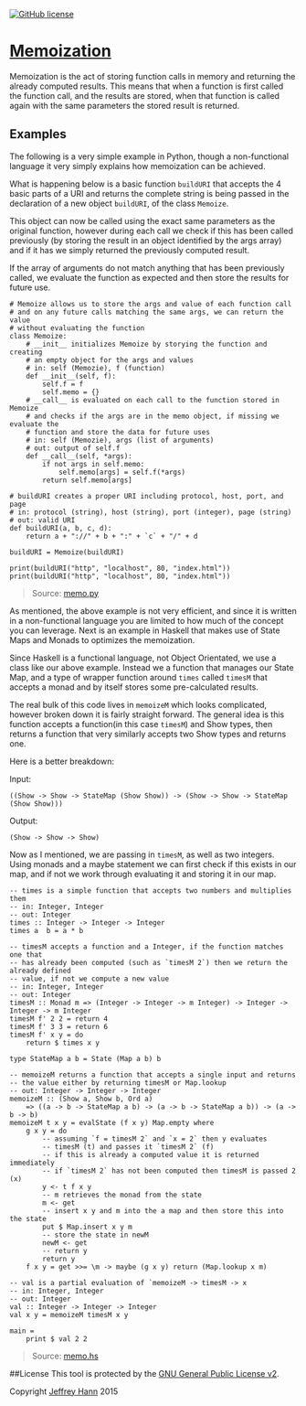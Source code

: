 [![GitHub license](https://img.shields.io/github/license/obihann-learning/functional-programming.svg)](https://github.com/obihann-learning/functional-programming/blob/master/LICENSE)

# [Memoization](/memoization)

Memoization is the act of storing function calls in memory and returning the already computed results. This means that
when a function is first called the function call, and the results are stored, when that function is called again with 
the same parameters the stored result is returned. 

## Examples

The following is a very simple example in Python, though a non-functional language it very simply explains
how memoization can be achieved. 

What is happening below is a basic function `buildURI` that accepts the 4 basic parts of a URI and returns the complete string
is being passed in the declaration of a new object `buildURI`, of the class `Memoize`. 

This object can now be called using the exact same parameters as the original function, however during each call we check if this 
has been called previously (by storing the result in an object identified by the args array) and if it has we simply returned the 
previously computed result. 

If the array of arguments do not match anything that has been previously called, we evaluate the function as expected and
then store the results for future use.

    # Memoize allows us to store the args and value of each function call
    # and on any future calls matching the same args, we can return the value
    # without evaluating the function
    class Memoize:
        # __init__ initializes Memoize by storying the function and creating
        # an empty object for the args and values
        # in: self (Memozie), f (function)
        def __init__(self, f):
            self.f = f
            self.memo = {}
        # __call__ is evaluated on each call to the function stored in Memoize
        # and checks if the args are in the memo object, if missing we evaluate the
        # function and store the data for future uses
        # in: self (Memozie), args (list of arguments)
        # out: output of self.f
        def __call__(self, *args):
            if not args in self.memo:
                self.memo[args] = self.f(*args)
            return self.memo[args]

    # buildURI creates a proper URI including protocol, host, port, and page
    # in: protocol (string), host (string), port (integer), page (string)
    # out: valid URI
    def buildURI(a, b, c, d):
        return a + "://" + b + ":" + `c` + "/" + d

    buildURI = Memoize(buildURI)

    print(buildURI("http", "localhost", 80, "index.html"))
    print(buildURI("http", "localhost", 80, "index.html"))

> Source: [memo.py](memo.py)

As mentioned, the above example is not very efficient, and since it is written in a non-functional language
you are limited to how much of the concept you can leverage. Next is an example in Haskell that makes use of 
State Maps and Monads to optimizes the memoization. 

Since Haskell is a functional language, not Object Orientated, we use a class like our above example.
Instead we a function that manages our State Map, and a type of wrapper function around `times` called `timesM` that 
accepts a monad and by itself stores some pre-calculated results.

The real bulk of this code lives in `memoizeM` which looks complicated, however broken down it is fairly straight forward. The 
general idea is this function accepts a function(in this case `timesM`) and Show types, then returns a function that very similarly
accepts two Show types and returns one.

Here is a better breakdown:

Input:

    ((Show -> Show -> StateMap (Show Show)) -> (Show -> Show -> StateMap (Show Show)))

Output: 

    (Show -> Show -> Show)

Now as I mentioned, we are passing in `timesM`, as well as two integers. Using monads and a maybe statement we can first check if 
this exists in our map, and if not we work through evaluating it and storing it in our map.

    -- times is a simple function that accepts two numbers and multiplies them
    -- in: Integer, Integer
    -- out: Integer
    times :: Integer -> Integer -> Integer
    times a  b = a * b

    -- timesM accepts a function and a Integer, if the function matches one that
    -- has already been computed (such as `timesM 2`) then we return the already defined
    -- value, if not we compute a new value
    -- in: Integer, Integer
    -- out: Integer
    timesM :: Monad m => (Integer -> Integer -> m Integer) -> Integer -> Integer -> m Integer
    timesM f' 2 2 = return 4
    timesM f' 3 3 = return 6
    timesM f' x y = do
        return $ times x y

    type StateMap a b = State (Map a b) b

    -- memoizeM returns a function that accepts a single input and returns
    -- the value either by returning timesM or Map.lookup
    -- out: Integer -> Integer -> Integer
    memoizeM :: (Show a, Show b, Ord a) 
        => ((a -> b -> StateMap a b) -> (a -> b -> StateMap a b)) -> (a -> b -> b)
    memoizeM t x y = evalState (f x y) Map.empty where
        g x y = do
            -- assuming `f = timesM 2` and `x = 2` then y evaluates 
            -- timesM (t) and passes it `timesM 2` (f)
            -- if this is already a computed value it is returned immediately
            -- if `timesM 2` has not been computed then timesM is passed 2 (x)
            y <- t f x y
            -- m retrieves the monad from the state
            m <- get
            -- insert x y and m into the a map and then store this into the state
            put $ Map.insert x y m
            -- store the state in newM
            newM <- get
            -- return y
            return y
        f x y = get >>= \m -> maybe (g x y) return (Map.lookup x m)

    -- val is a partial evaluation of `memoizeM -> timesM -> x
    -- in: Integer, Integer
    -- out: Integer
    val :: Integer -> Integer -> Integer
    val x y = memoizeM timesM x y

    main =
        print $ val 2 2

> Source: [memo.hs](memo.hs)

##License
This tool is protected by the [GNU General Public License v2](http://www.gnu.org/licenses/gpl-2.0.html).

Copyright [Jeffrey Hann](http://jeffreyhann.ca/) 2015

